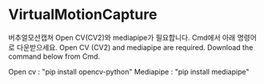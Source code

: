 # VirtualMotionCapture
버추얼모션캡쳐
Open CV(CV2)와 mediapipe가 필요합니다. Cmd에서 아래 명령어로 다운받으세요.
Open CV (CV2) and mediapipe are required. Download the command below from Cmd.

Open cv : "pip install opencv-python"
Mediapipe : "pip install mediapipe"